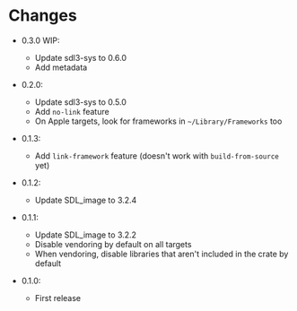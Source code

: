 # Changes

- 0.3.0 WIP:
    - Update sdl3-sys to 0.6.0
    - Add metadata

- 0.2.0:
    - Update sdl3-sys to 0.5.0
    - Add `no-link` feature
    - On Apple targets, look for frameworks in `~/Library/Frameworks` too

- 0.1.3:
    - Add `link-framework` feature (doesn't work with `build-from-source` yet)

- 0.1.2:
    - Update SDL_image to 3.2.4

- 0.1.1:
    - Update SDL_image to 3.2.2
    - Disable vendoring by default on all targets
    - When vendoring, disable libraries that aren't included in the crate by default

- 0.1.0:
    - First release
